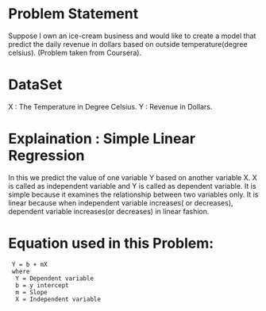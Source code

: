 # Problem Statement
Suppose I own an ice-cream business and would like to create a model that predict the daily revenue in dollars based on outside temperature(degree celsius).
(Problem taken from Coursera).
# DataSet 
X : The Temperature in Degree Celsius.
Y : Revenue in Dollars.
# Explaination : Simple Linear Regression
In this we predict the value of one variable Y based on another variable X.
X is called as independent variable and Y is called as dependent variable.
It is simple because it examines the relationship between two variables only.
It is linear because when independent variable increases( or decreases), dependent variable increases(or decreases) in linear fashion.
# Equation used in this Problem:
```
 Y = b + mX
 where
  Y = Dependent variable
  b = y intercept 
  m = Slope
  X = Independent variable
```
